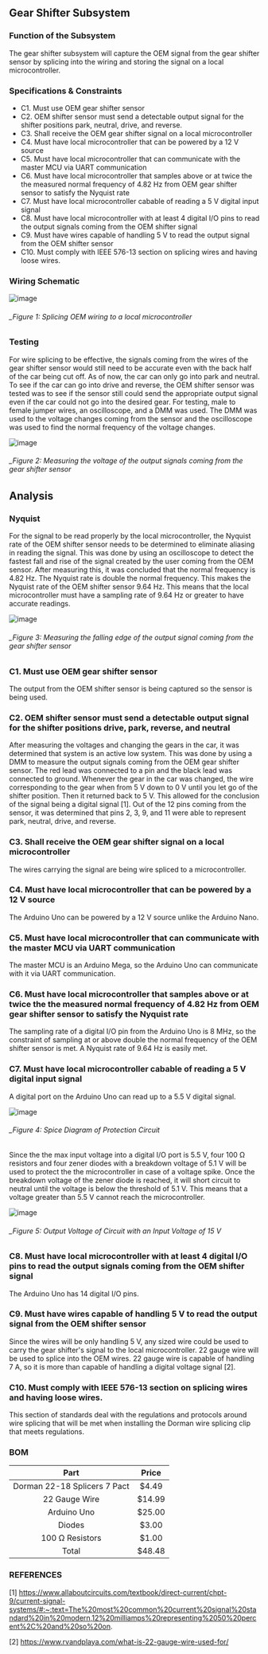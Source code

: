 Gear Shifter Subsystem
--------------------------------------
### Function of the Subsystem
The gear shifter subsystem will capture the OEM signal from the gear shifter sensor by splicing into the wiring and storing the signal on a local microcontroller. 
### Specifications & Constraints
-	C1. Must use OEM gear shifter sensor
-	C2. OEM shifter sensor must send a detectable output signal for the shifter positions park, neutral, drive, and reverse.
-	C3. Shall receive the OEM gear shifter signal on a local microcontroller
-	C4. Must have local microcontroller that can be powered by a 12 V source
-	C5. Must have local microcontroller that can communicate with the master MCU via UART communication
-	C6. Must have local microcontroller that samples above or at twice the the measured normal frequency of 4.82 Hz from OEM gear shifter sensor to satisfy the Nyquist rate
-	C7. Must have local microcontroller cabable of reading a 5 V digital input signal
-	C8. Must have local microcontroller with at least 4 digital I/O pins to read the output signals coming from the OEM shifter signal
-	C9. Must have wires capable of handling 5 V to read the output signal from the OEM shifter sensor
-	C10. Must comply with IEEE 576-13 section on splicing wires and having loose wires.

### Wiring Schematic

![image](https://user-images.githubusercontent.com/117474540/218506497-2d78a3c8-2d5d-4769-aaf4-0ad868e23e3f.png)

###### _Figure 1: Splicing OEM wiring to a local microcontroller

### Testing 
For wire splicing to be effective, the signals coming from the wires of the gear shifter sensor would still need to be accurate even with the back half of the car being cut off.  As of now, the car can only go into park and neutral. To see if the car can go into drive and reverse, the OEM shifter sensor was tested was to see if the sensor still could send the appropriate output signal even if the car could not go into the desired gear. For testing, male to female jumper wires, an oscilloscope, and a DMM was used. The DMM was used to the voltage changes coming from the sensor and the oscilloscope was used to find the normal frequency of the voltage changes.

![image](https://user-images.githubusercontent.com/117474540/214118110-98df866a-9546-4820-9726-7ace77302a40.png)

###### _Figure 2: Measuring the voltage of the output signals coming from the gear shifter sensor

## Analysis

### Nyquist
For the signal to be read properly by the local microcontroller, the Nyquist rate of the OEM shifter sensor needs to be determined to eliminate aliasing in reading the signal. This was done by using an oscilloscope to detect the fastest fall and rise of the signal created by the user coming from the OEM sensor. After measuring this, it was concluded that the normal frequency is 4.82 Hz. The Nyquist rate is double the normal frequency. This makes the Nyquist rate of the OEM shifter sensor 9.64 Hz. This means that the local microcontroller must have a sampling rate of 9.64 Hz or greater to have accurate readings.

![image](https://user-images.githubusercontent.com/117474540/216787104-d54d6424-3914-43a2-ac9b-0463fb6eaf0f.png)

###### _Figure 3: Measuring the falling edge of the output signal coming from the gear shifter sensor

### C1. Must use OEM gear shifter sensor
The output from the OEM shifter sensor is being captured so the sensor is being used.

### C2. OEM shifter sensor must send a detectable output signal for the shifter positions drive, park, reverse, and neutral
After measuring the voltages and changing the gears in the car, it was determined that system is an active low system. This was done by using a DMM to measure the output signals coming from the OEM gear shifter sensor. The red lead was connected to a pin and the black lead was connected to ground. Whenever the gear in the car was changed, the wire corresponding to the gear when from 5 V down to 0 V until you let go of the shifter position. Then it returned back to 5 V. This allowed for the conclusion of the signal being a digital signal [1]. Out of the 12 pins coming from the sensor, it was determined that pins 2, 3, 9, and 11 were able to represent park, neutral, drive, and reverse.

### C3. Shall receive the OEM gear shifter signal on a local microcontroller
The wires carrying the signal are being wire spliced to a microcontroller.

### C4. Must have local microcontroller that can be powered by a 12 V source
The Arduino Uno can be powered by a 12 V source unlike the Arduino Nano.

### C5. Must have local microcontroller that can communicate with the master MCU via UART communication
The master MCU is an Arduino Mega, so the Arduino Uno can communicate with it via UART communication.

### C6. Must have local microcontroller that samples above or at twice the the measured normal frequency of 4.82 Hz from OEM gear shifter sensor to satisfy the Nyquist rate
The sampling rate of a digital I/O pin from the Arduino Uno is 8 MHz, so the constraint of sampling at or above double the normal frequency of the OEM shifter sensor is met. A Nyquist rate of 9.64 Hz is easily met.

### C7. Must have local microcontroller cabable of reading a 5 V digital input signal
A digital port on the Arduino Uno can read up to a 5.5 V digital signal.

![image](https://user-images.githubusercontent.com/117474540/218148902-82a6589f-edfd-4a09-9c5f-66c7c82917fb.png)

###### _Figure 4: Spice Diagram of Protection Circuit

Since the the max input voltage into a digital I/O port is 5.5 V, four 100 Ω resistors and four zener diodes with a breakdown voltage of 5.1 V will be used to protect the the microcontroller in case of a voltage spike. Once the breakdown voltage of the zener diode is reached, it will short circuit to neutral until the voltage is below the threshold of 5.1 V. This means that a voltage greater than 5.5 V cannot reach the microcontroller.

![image](https://user-images.githubusercontent.com/117474540/215919854-223f294b-a3c7-4141-a173-09ad79c67937.png)

###### _Figure 5: Output Voltage of Circuit with an Input Voltage of 15 V


### C8. Must have local microcontroller with at least 4 digital I/O pins to read the output signals coming from the OEM shifter signal
The Arduino Uno has 14 digital I/O pins.

### C9. Must have wires capable of handling 5 V to read the output signal from the OEM shifter sensor
Since the wires will be only handling 5 V, any sized wire could be used to carry the gear shifter's signal to the local microcontroller. 22 gauge wire will be used to splice into the OEM wires. 22 gauge wire is capable of handling 7 A, so it is more than capable of handling a digital voltage signal [2].

### C10. Must comply with IEEE 576-13 section on splicing wires and having loose wires.
This section of standards deal with the regulations and protocols around wire splicing that will be met when installing the Dorman wire splicing clip that meets regulations.

### BOM

| Part                         | Price    |
|:----------------------------:|:--------:|
| Dorman 22-18 Splicers 7 Pact | $4.49    |
| 22 Gauge Wire                | $14.99   |
| Arduino Uno                  | $25.00   |
|Diodes                        | $3.00    |
| 100 Ω Resistors              | $1.00    |
| Total                        | $48.48   |

### REFERENCES
[1] https://www.allaboutcircuits.com/textbook/direct-current/chpt-9/current-signal-systems/#:~:text=The%20most%20common%20current%20signal%20standard%20in%20modern,12%20milliamps%20representing%2050%20percent%2C%20and%20so%20on.

[2] https://www.rvandplaya.com/what-is-22-gauge-wire-used-for/
